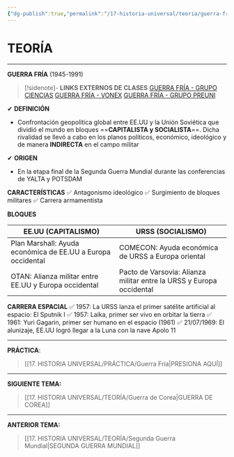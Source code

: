 ```yaml
---
{"dg-publish":true,"permalink":"/17-historia-universal/teoria/guerra-fria/","tags":["Historia","Teoría"]}
---
```


# TEORÍA
---
**GUERRA FRÍA** 
(1945-1991)

>[!sidenote]- **LINKS EXTERNOS DE CLASES** 
>[GUERRA FRÍA - GRUPO CIENCIAS](https://www.youtube.com/watch?v=0e15BZfB1JU) 
>[GUERRA FRÍA - VONEX](https://www.youtube.com/watch?v=jUK_OESgl3E) 
>[GUERRA FRÍA - GRUPO PREUNI](https://www.youtube.com/watch?v=JGHkvCw-DH4)

✔ **DEFINICIÓN** 
- Confrontación geopolítica global entre EE.UU y la Unión Soviética que dividió el mundo en bloques ==**CAPITALISTA y SOCIALISTA**==. Dicha rivalidad se llevó a cabo en los planos políticos, económico, ideológico y de manera **INDIRECTA** en el campo militar

✔ **ORIGEN**
- En la etapa final de la Segunda Guerra Mundial durante las conferencias de YALTA y POTSDAM

**CARACTERÍSTICAS**
✅ Antagonismo ideológico
✅ Surgimiento de bloques militares
✅ Carrera armamentista

**BLOQUES**

| EE.UU (CAPITALISMO)                                         | URSS (SOCIALISMO)                                                    |
| ----------------------------------------------------------- | -------------------------------------------------------------------- |
| Plan Marshall: Ayuda económica de EE.UU a Europa occidental | COMECON: Ayuda económica de URSS a Europa oriental                   |
| OTAN: Alianza militar entre EE.UU y Europa occidental       | Pacto de Varsovia: Alianza militar entre la URSS y Europa occidental |

**CARRERA ESPACIAL**
✅ 1957: La URSS lanza el primer satélite artificial al espacio: El Sputnik I
✅ 1957: Laika, primer ser vivo en orbitar la tierra
✅ 1961: Yuri Gagarin, primer ser humano en el espacio (1961)
✅ 21/07/1969: El alunizaje, EE.UU logró llegar a la Luna con la nave Apolo 11

---
**PRÁCTICA**:
>[[17. HISTORIA UNIVERSAL/PRÁCTICA/Guerra Fría\|PRESIONA AQUÍ]]

---
**SIGUIENTE TEMA:** 
>[[17. HISTORIA UNIVERSAL/TEORÍA/Guerra de Corea\|GUERRA DE COREA]]

---
**ANTERIOR TEMA:** 
>[[17. HISTORIA UNIVERSAL/TEORÍA/Segunda Guerra Mundial\|SEGUNDA GUERRA MUNDIAL]]


